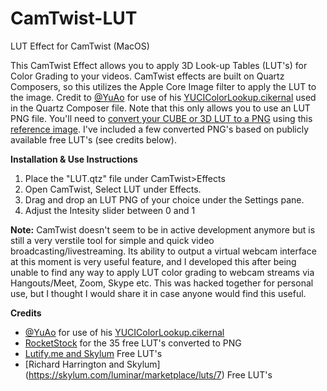 # CamTwist-LUT
LUT Effect for CamTwist (MacOS)

This CamTwist Effect allows you to apply 3D Look-up Tables (LUT's) for Color Grading to your videos. CamTwist effects are built on Quartz Composers, so this utilizes the Apple Core Image filter to apply the LUT to the image. Credit to [@YuAo](https://github.com/YuAo) for use of his [YUCIColorLookup.cikernal](https://github.com/YuAo/Vivid/blob/master/Sources/YUCIColorLookup.cikernel) used in the Quartz Composer file. Note that this only allows you to use an LUT PNG file. You'll need to [convert your CUBE or 3D LUT to a PNG](https://streamshark.io/obs-guide/converting-cube-3dl-lut-to-image) using this [reference image](https://github.com/YuAo/Vivid/blob/master/Sources/YUCIColorLookupTableDefault.png). I've included a few converted PNG's based on publicly available free LUT's (see credits below).

**Installation & Use Instructions**
1. Place the "LUT.qtz" file under CamTwist>Effects
2. Open CamTwist, Select LUT under Effects.
3. Drag and drop an LUT PNG of your choice under the Settings pane.
4. Adjust the Intesity slider between 0 and 1

**Note:**
CamTwist doesn't seem to be in active development anymore but is still a very verstile tool for simple and quick video broadcasting/livestreaming. Its ability to output a virtual webcam interface at this moment is very useful feature, and I developed this after being unable to find any way to apply LUT color grading to webcam streams via Hangouts/Meet, Zoom, Skype etc. This was hacked together for personal use, but I thought I would share it in case anyone would find this useful.

**Credits**
- [@YuAo](https://github.com/YuAo) for use of his [YUCIColorLookup.cikernal](https://github.com/YuAo/Vivid/blob/master/Sources/YUCIColorLookup.cikernel)
- [RocketStock](https://www.rocketstock.com/free-after-effects-templates/35-free-luts-for-color-grading-videos/) for the 35 free LUT's converted to PNG
- [Lutify.me and Skylum](https://skylum.com/luminar/marketplace/luts/6) Free LUT's
- [Richard Harrington and Skylum] (https://skylum.com/luminar/marketplace/luts/7) Free LUT's

